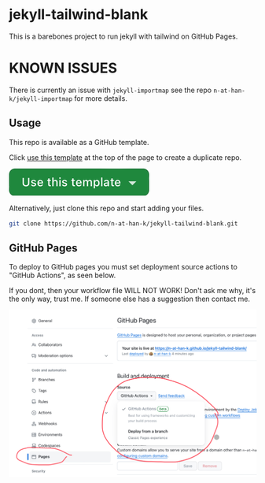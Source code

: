 # jekyll-tailwind-blank

This is a barebones project to run jekyll with tailwind on GitHub Pages.

# KNOWN ISSUES
There is currently an issue with `jekyll-importmap` see the repo `n-at-han-k/jekyll-importmap` for more details.

## Usage
This repo is available as a GitHub template.

Click [use this template](https://github.com/new?template_name=jekyll-tailwind-blank&template_owner=n-at-han-k) at the top of the page to create a duplicate repo.

[![use this template](assets/img/button1.png)](https://github.com/new?template_name=jekyll-tailwind-blank&template_owner=n-at-han-k)

Alternatively, just clone this repo and start adding your files.
```sh
git clone https://github.com/n-at-han-k/jekyll-tailwind-blank.git
```
## GitHub Pages
To deploy to GitHub pages you must set deployment source actions to "GitHub Actions", as seen below.

If you dont, then your workflow file WILL NOT WORK!
Don't ask me why, it's the only way, trust me.
If someone else has a suggestion then contact me.

![screenshot](assets/img/screenshot1.jpeg)